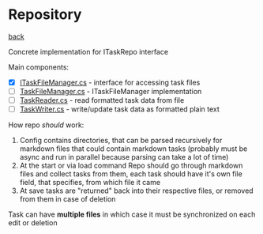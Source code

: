 # Repository
[back](../Planum.md)

Concrete implementation for ITaskRepo interface

Main components:
- [x] [ITaskFileManager.cs](./ITaskFileManager.cs) - interface for accessing task files
- [ ] [TaskFileManager.cs](./TaskFileManager.cs) - ITaskFileManager implementation
- [ ] [TaskReader.cs](./TaskReader.cs) - read formatted task data from file
- [ ] [TaskWriter.cs](./TaskWriter.cs) - write/update task data as formatted plain text

How repo *should* work:
1. Config contains directories, that can be parsed recursively for markdown files that could contain markdown tasks (probably must be async and run in parallel because parsing can take a lot of time)
2. At the start or via load command Repo should go through markdown files and collect tasks from them, each task should have it's own file field, that specifies, from which file it came
3. At save tasks are "returned" back into their respective files, or removed from them in case of deletion

Task can have **multiple files** in which case it must be synchronized on each edit or deletion
